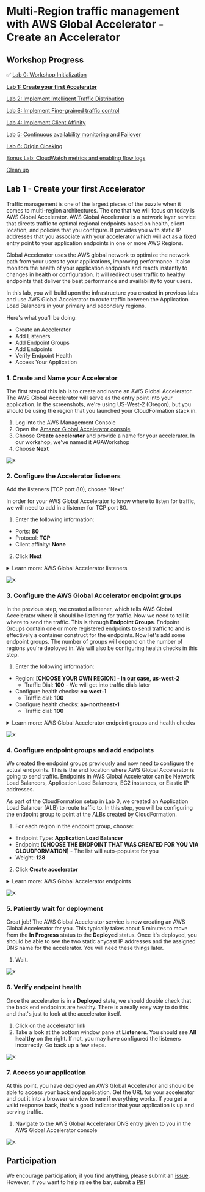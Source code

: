 # Multi-Region traffic management with AWS Global Accelerator - Create an Accelerator

## Workshop Progress
✅ [Lab 0: Workshop Initialization](../lab-0-init)

**[Lab 1: Create your first Accelerator](../lab-1-create-aws-global-accelerator)**

[Lab 2: Implement Intelligent Traffic Distribution](../lab-2-traffic-distribution)

[Lab 3: Implement Fine-grained traffic control](../lab-3-fine-grained-control)

[Lab 4: Implement Client Affinity](../lab-4-client-affinity)

[Lab 5: Continuous availability monitoring and Failover](../lab-5-observability)

[Lab 6: Origin Cloaking](../lab-6-origin-cloaking)

[Bonus Lab: CloudWatch metrics and enabling flow logs](../bonus-lab)

[Clean up](../clean-up)

## Lab 1 - Create your first Accelerator

Traffic management is one of the largest pieces of the puzzle when it comes to multi-region architectures. The one that we will focus on today is AWS Global Accelerator. AWS Global Accelerator is a network layer service that directs traffic to optimal regional endpoints based on health, client location, and policies that you configure. It provides you with static IP addresses that you associate with your accelerator which will act as a fixed entry point to your application endpoints in one or more AWS Regions.

Global Accelerator uses the AWS global network to optimize the network path from your users to your applications, improving performance. It also monitors the health of your application endpoints and reacts instantly to changes in health or configuration. It will redirect user traffic to healthy endpoints that deliver the best performance and availability to your users.

In this lab, you will build upon the infrastructure you created in previous labs and use AWS Global Accelerator to route traffic between the Application Load Balancers in your primary and secondary regions.

Here's what you'll be doing:
- Create an Accelerator
- Add Listeners
- Add Endpoint Groups
- Add Endpoints
- Verify Endpoint Health
- Access Your Application

<a name="1"/>

### 1. Create and Name your Accelerator

The first step of this lab is to create and name an AWS Global Accelerator. The AWS Global Accelerator will serve as the entry point into your application. In the screenshots, we're using US-West-2 (Oregon), but you should be using the region that you launched your CloudFormation stack in.

1. Log into the AWS Management Console
2. Open the [Amazon Global Accelerator console](https://us-west-2.console.aws.amazon.com/ec2/v2/home?region=us-west-2#GlobalAcceleratorHome)
3. Choose **Create accelerator** and provide a name for your accelerator. In our workshop, we've named it AGAWorkshop
4. Choose **Next**

<kbd>![x](images/accelerator-name.png)</kbd>

### 2. Configure the Accelerator listeners

Add the listeners (TCP port 80), choose "Next"

In order for your AWS Global Accelerator to know where to listen for traffic, we will need to add in a listener for TCP port 80.

1. Enter the following information:
  * Ports: **80**
  * Protocol: **TCP**
  * Client affinity: **None**
2. Click **Next**

<details>
<summary>Learn more: AWS Global Accelerator listeners</summary>

With AWS Global Accelerator, you add listeners that process inbound connections from clients based on the ports and protocols that you specify. Global Accelerator supports both TCP and UDP protocols.

You define a listener when you create your accelerator, and you can add more listeners at any time. You associate each listener with one or more endpoint groups, and you associate each endpoint group with one AWS Region.

See more information in the [Listeners in AWS Global Accelerator](https://docs.aws.amazon.com/global-accelerator/latest/dg/about-listeners.html) documentation.

</details>

<kbd>![x](images/add-listeners.png)</kbd>

### 3. Configure the AWS Global Accelerator endpoint groups

In the previous step, we created a listener, which tells AWS Global Accelerator where it should be listening for traffic. Now we need to tell it where to send the traffic. This is through **Endpoint Groups**. Endpoint Groups contain one or more registered endpoints to send traffic to and is effectively a container construct for the endpoints. Now let's add some endpoint groups. The number of groups will depend on the number of regions you're deployed in. We will also be configuring health checks in this step.

1. Enter the following information:
* Region: **[CHOOSE YOUR OWN REGION] - in our case, us-west-2**
  * Traffic Dial: **100** - We will get into traffic dials later
* Configure health checks: **eu-west-1**
  * Traffic dial: **100**
* Configure health checks: **ap-northeast-1**
  * Traffic dial: **100**

<details>
<summary>Learn more: AWS Global Accelerator endpoint groups and health checks</summary>

See more information in the [Endpoint Groups in AWS Global Accelerator](https://docs.aws.amazon.com/global-accelerator/latest/dg/about-endpoint-groups.html) and [Health Checks for AWS Global Accelerator](https://docs.aws.amazon.com/global-accelerator/latest/dg/introduction-how-it-works.html#about-endpoint-groups-automatic-health-checks) documentation.

</details>

<kbd>![x](images/add-endpoint-groups.png)</kbd>

### 4. Configure endpoint groups and add endpoints

We created the endpoint groups previously and now need to configure the actual endpoints. This is the end location where AWS Global Accelerator is going to send traffic. Endpoints in AWS Global Accelerator can be Network Load Balancers, Application Load Balancers, EC2 instances, or Elastic IP addresses.

As part of the CloudFormation setup in Lab 0, we created an Application Load Balancer (ALB) to route traffic to. In this step, you will be configuring the endpoint group to point at the ALBs created by CloudFormation.

1. For each region in the endpoint group, choose:
* Endpoint Type: **Application Load Balancer**
* Endpoint: **[CHOOSE THE ENDPOINT THAT WAS CREATED FOR YOU VIA CLOUDFORMATION]** - The list will auto-populate for you
* Weight: **128**
2. Click **Create accelerator**

<details>
<summary>Learn more: AWS Global Accelerator endpoints</summary>

A static IP address serves as a single point of contact for clients, and Global Accelerator then distributes incoming traffic across healthy endpoints. Global Accelerator directs traffic to endpoints by using the port (or port range) that you specify for the listener that the endpoint group for the endpoint belongs to.

Each endpoint group can have multiple endpoints. You can add each endpoint to multiple endpoint groups, but the endpoint groups must be associated with different listeners.

See documentation for [Endpoints in AWS Global Accelerator](https://docs.aws.amazon.com/global-accelerator/latest/dg/about-endpoints.html)

</details>

<kbd>![x](images/add-endpoints.png)</kbd>

### 5. Patiently wait for deployment

Great job! The AWS Global Accelerator service is now creating an AWS Global Accelerator for you. This typically takes about 5 minutes to move from the **In Progress** status to the **Deployed** status. Once it's deployed, you should be able to see the two static anycast IP addresses and the assigned DNS name for the accelerator. You will need these things later.

1. Wait.

<kbd>![x](images/accelerator-inprogress.png)</kbd>

### 6. Verify endpoint health

Once the accelerator is in a **Deployed** state, we should double check that the back end endpoints are healthy. There is a really easy way to do this and that's just to look at the accelerator itself.

1. Click on the accelerator link
2. Take a look at the bottom window pane at **Listeners**. You should see **All healthy** on the right. If not, you may have configured the listeners incorrectly. Go back up a few steps.

<kbd>![x](images/accelerator-all-healthy.png)</kbd>

### 7. Access your application
At this point, you have deployed an AWS Global Accelerator and should be able to access your back end application. Get the URL for your accelerator and put it into a browser window to see if everything works. If you get a valid response back, that's a good indicator that your application is up and serving traffic.

1. Navigate to the AWS Global Accelerator DNS entry given to you in the AWS Global Accelerator console

<kbd>![x](images/accelerator-browser.png)</kbd>

## Participation

We encourage participation; if you find anything, please submit an [issue](https://github.com/aws-samples/aws-global-accelerator-workshop/issues). However, if you want to help raise the bar, submit a [PR](https://github.com/aws-samples/aws-global-accelerator-workshop/pulls)!
